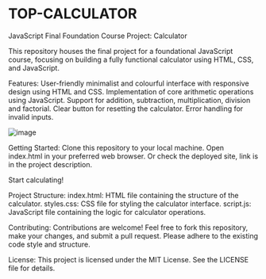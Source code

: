 # TOP-CALCULATOR

JavaScript Final Foundation Course Project:  Calculator

This repository houses the final project for a foundational JavaScript course, focusing on building a fully functional calculator using HTML, CSS, and JavaScript.

Features:
User-friendly minimalist and colourful interface with responsive design using HTML and CSS.
Implementation of core arithmetic operations using JavaScript.
Support for addition, subtraction, multiplication, division and factorial.
Clear button for resetting the calculator.
Error handling for invalid inputs.

![image](https://github.com/ashishstomar/top-calculator/assets/23213257/4d579ddf-4eae-422c-8828-49701a251c52)

Getting Started:
Clone this repository to your local machine.
Open index.html in your preferred web browser.
Or check the deployed site, link is in the project description.

Start calculating!

Project Structure:
index.html: HTML file containing the structure of the calculator.
styles.css: CSS file for styling the calculator interface.
script.js: JavaScript file containing the logic for calculator operations.


Contributing:
Contributions are welcome! Feel free to fork this repository, make your changes, and submit a pull request. Please adhere to the existing code style and structure.

License:
This project is licensed under the MIT License. See the LICENSE file for details.

